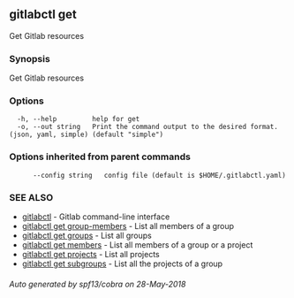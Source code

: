 ## gitlabctl get

Get Gitlab resources

### Synopsis

Get Gitlab resources

### Options

```
  -h, --help         help for get
  -o, --out string   Print the command output to the desired format. (json, yaml, simple) (default "simple")
```

### Options inherited from parent commands

```
      --config string   config file (default is $HOME/.gitlabctl.yaml)
```

### SEE ALSO

* [gitlabctl](gitlabctl.md)	 - Gitlab command-line interface
* [gitlabctl get group-members](gitlabctl_get_group-members.md)	 - List all members of a group
* [gitlabctl get groups](gitlabctl_get_groups.md)	 - List all groups
* [gitlabctl get members](gitlabctl_get_members.md)	 - List all members of a group or a project
* [gitlabctl get projects](gitlabctl_get_projects.md)	 - List all projects
* [gitlabctl get subgroups](gitlabctl_get_subgroups.md)	 - List all the projects of a group

###### Auto generated by spf13/cobra on 28-May-2018
